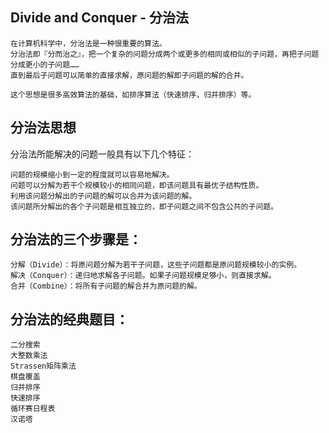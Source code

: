 ## Divide and Conquer - 分治法

    在计算机科学中，分治法是一种很重要的算法。
    分治法即『分而治之』，把一个复杂的问题分成两个或更多的相同或相似的子问题，再把子问题分成更小的子问题……
    直到最后子问题可以简单的直接求解，原问题的解即子问题的解的合并。
    
    这个思想是很多高效算法的基础，如排序算法（快速排序，归并排序）等。
    
## 分治法思想
分治法所能解决的问题一般具有以下几个特征：

    问题的规模缩小到一定的程度就可以容易地解决。
    问题可以分解为若干个规模较小的相同问题，即该问题具有最优子结构性质。
    利用该问题分解出的子问题的解可以合并为该问题的解。
    该问题所分解出的各个子问题是相互独立的，即子问题之间不包含公共的子问题。

## 分治法的三个步骤是：

    分解（Divide）：将原问题分解为若干子问题，这些子问题都是原问题规模较小的实例。
    解决（Conquer）：递归地求解各子问题。如果子问题规模足够小，则直接求解。
    合并（Combine）：将所有子问题的解合并为原问题的解。
    
## 分治法的经典题目：

    二分搜索
    大整数乘法
    Strassen矩阵乘法
    棋盘覆盖
    归并排序
    快速排序
    循环赛日程表
    汉诺塔